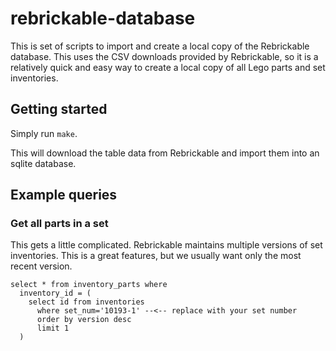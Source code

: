 # rebrickable-database

This is set of scripts to import and create a local copy of the Rebrickable database. This uses the CSV downloads provided by Rebrickable, so it is a relatively quick and easy way to create a local copy of all Lego parts and set inventories.

## Getting started

Simply run `make`.

This will download the table data from Rebrickable and import them into an sqlite database.

## Example queries

### Get all parts in a set

This gets a little complicated. Rebrickable maintains multiple versions of set inventories. This is a great features, but we usually want only the most recent version.

```
select * from inventory_parts where
  inventory_id = (
    select id from inventories 
      where set_num='10193-1' --<-- replace with your set number
      order by version desc
      limit 1
  )
```